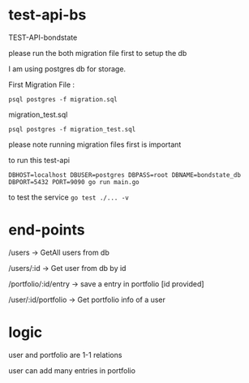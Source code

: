 # test-api-bs

TEST-API-bondstate

please run the both migration file first to setup the db

I am using postgres db for storage.

First Migration File :

```
psql postgres -f migration.sql
```

migration_test.sql

```
psql postgres -f migration_test.sql
```

please note running migration files first is important

to run this test-api

`DBHOST=localhost DBUSER=postgres DBPASS=root DBNAME=bondstate_db DBPORT=5432 PORT=9090 go run main.go`

to test the service
`go test ./... -v`

# end-points

/users -> GetAll users from db

/users/:id -> Get user from db by id

/portfolio/:id/entry -> save a entry in portfolio [id provided]

/user/:id/portfolio -> Get portfolio info of a user

# logic

user and portfolio are 1-1 relations

user can add many entries in portfolio
